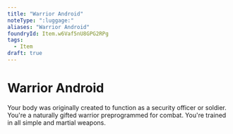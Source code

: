 ```yaml
---
title: "Warrior Android"
noteType: ":luggage:"
aliases: "Warrior Android"
foundryId: Item.w6Vaf5nU8GPG2RPg
tags:
  - Item
draft: true
---
```


# Warrior Android

Your body was originally created to function as a security officer or soldier. You're a naturally gifted warrior preprogrammed for combat. You're trained in all simple and martial weapons.
